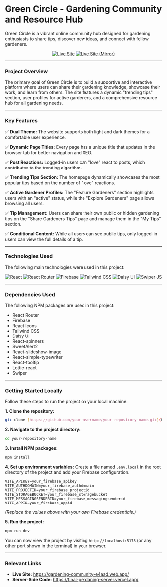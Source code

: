 # Green Circle - Gardening Community and Resource Hub

Green Circle is a vibrant online community hub designed for gardening enthusiasts to share tips, discover new ideas, and connect with fellow gardeners.

<div align="center">

[![Live Site](https://img.shields.io/badge/Live_Site-gardening--community.web.app-brightgreen?style=for-the-badge)](https://gardening-community-e4aad.web.app/)
[![Live Site (Mirror)](https://img.shields.io/badge/Live_Site-firebaseapp.com-orange?style=for-the-badge)](https://gardening-community-e4aad.firebaseapp.com/)

</div>

---

### **Project Overview**

The primary goal of Green Circle is to build a supportive and interactive platform where users can share their gardening knowledge, showcase their work, and learn from others. The site features a dynamic "trending tips" section, user profiles for active gardeners, and a comprehensive resource hub for all gardening needs.

---

### **Key Features**

✅ **Dual Theme:** The website supports both light and dark themes for a comfortable user experience.

✅ **Dynamic Page Titles:** Every page has a unique title that updates in the browser tab for better navigation and SEO.

✅ **Post Reactions:** Logged-in users can "love" react to posts, which contributes to the trending algorithm.

✅ **Trending Tips Section:** The homepage dynamically showcases the most popular tips based on the number of "love" reactions.

✅ **Active Gardener Profiles:** The "Feature Gardeners" section highlights users with an "active" status, while the "Explore Gardeners" page allows browsing all users.

✅ **Tip Management:** Users can share their own public or hidden gardening tips on the "Share Gardeners Tips" page and manage them in the "My Tips" section.

✅ **Conditional Content:** While all users can see public tips, only logged-in users can view the full details of a tip.

---

### **Technologies Used**

The following main technologies were used in this project:

<p align="center">
  <img src="https://img.shields.io/badge/React-61DAFB?style=for-the-badge&logo=react&logoColor=black" alt="React" />
  <img src="https://img.shields.io/badge/React_Router-CA4245?style=for-the-badge&logo=react-router&logoColor=white" alt="React Router" />
  <img src="https://img.shields.io/badge/Firebase-FFCA28?style=for-the-badge&logo=firebase&logoColor=black" alt="Firebase" />
  <img src="https://img.shields.io/badge/Tailwind_CSS-38B2AC?style=for-the-badge&logo=tailwind-css&logoColor=white" alt="Tailwind CSS" />
  <img src="https://img.shields.io/badge/DaisyUI-5A0EF8?style=for-the-badge&logo=daisyui&logoColor=white" alt="Daisy UI" />
  <img src="https://img.shields.io/badge/Swiper_JS-6332F6?style=for-the-badge&logo=swiper&logoColor=white" alt="Swiper JS" />
</p>

---

### **Dependencies Used**

The following NPM packages are used in this project:

* React Router
* Firebase
* React Icons
* Tailwind CSS
* Daisy UI
* React-spinners
* SweetAlert2
* React-slideshow-image
* React-simple-typewriter
* React-tooltip
* Lottie-react
* Swiper

---

### **Getting Started Locally**

Follow these steps to run the project on your local machine:

**1. Clone the repository:**
```bash
git clone [https://github.com/your-username/your-repository-name.git](https://github.com/your-username/your-repository-name.git)
```

**2. Navigate to the project directory:**
```bash
cd your-repository-name
```

**3. Install NPM packages:**
```bash
npm install
```

**4. Set up environment variables:**
Create a file named `.env.local` in the root directory of the project and add your Firebase configuration.
```.env.local
VITE_APIKEY=your_firebase_apikey
VITE_AUTHDOMAIN=your_firebase_authdomain
VITE_PROJECTID=your_firebase_projectid
VITE_STORAGEBUCKET=your_firebase_storagebucket
VITE_MESSAGINGSENDERID=your_firebase_messagingsenderid
VITE_APPID=your_firebase_appid
```
*(Replace the values above with your own Firebase credentials.)*

**5. Run the project:**
```bash
npm run dev
```
You can now view the project by visiting `http://localhost:5173` (or any other port shown in the terminal) in your browser.

---

### **Relevant Links**

* **Live Site:** https://gardening-community-e4aad.web.app/
* **Server-Side Code:** https://final-gerdaning-server.vercel.app/
